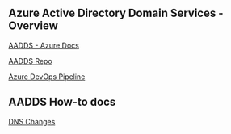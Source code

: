 ## Azure Active Directory Domain Services - Overview

[AADDS - Azure Docs](https://docs.microsoft.com/en-us/azure/active-directory-domain-services/overview)

[AADDS Repo](https://github.com/hmcts/dtspo-aad-domain-services)

[Azure DevOps Pipeline](https://dev.azure.com/hmcts/PlatformOperations/_build?definitionId=416)

## AADDS How-to docs

[DNS Changes](https://github.com/hmcts/ops-runbooks/blob/master/Domain-Services/DNS-Changes.md)


